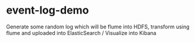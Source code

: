 event-log-demo
==============

Generate some random log which will be flume into HDFS, transform using flume and uploaded into ElasticSearch / Visualize into Kibana
